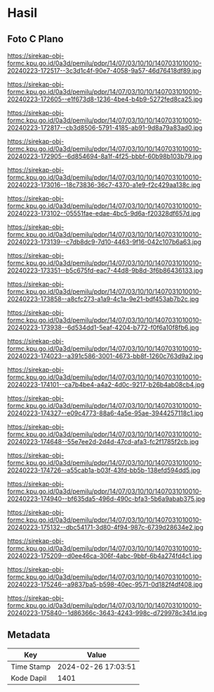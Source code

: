 # Hasil

## Foto C Plano

https://sirekap-obj-formc.kpu.go.id/0a3d/pemilu/pdpr/14/07/03/10/10/1407031010010-20240223-172517--3c3d1c4f-90e7-4058-9a57-46d76418df89.jpg

https://sirekap-obj-formc.kpu.go.id/0a3d/pemilu/pdpr/14/07/03/10/10/1407031010010-20240223-172605--e1f673d8-1236-4be4-b4b9-5272fed8ca25.jpg

https://sirekap-obj-formc.kpu.go.id/0a3d/pemilu/pdpr/14/07/03/10/10/1407031010010-20240223-172817--cb3d8506-5791-4185-ab91-9d8a79a83ad0.jpg

https://sirekap-obj-formc.kpu.go.id/0a3d/pemilu/pdpr/14/07/03/10/10/1407031010010-20240223-172905--6d854694-8a1f-4f25-bbbf-60b98b103b79.jpg

https://sirekap-obj-formc.kpu.go.id/0a3d/pemilu/pdpr/14/07/03/10/10/1407031010010-20240223-173016--18c73836-36c7-4370-a1e9-f2c429aa138c.jpg

https://sirekap-obj-formc.kpu.go.id/0a3d/pemilu/pdpr/14/07/03/10/10/1407031010010-20240223-173102--05551fae-edae-4bc5-9d6a-f20328df657d.jpg

https://sirekap-obj-formc.kpu.go.id/0a3d/pemilu/pdpr/14/07/03/10/10/1407031010010-20240223-173139--c7db8dc9-7d10-4463-9f16-042c107b6a63.jpg

https://sirekap-obj-formc.kpu.go.id/0a3d/pemilu/pdpr/14/07/03/10/10/1407031010010-20240223-173351--b5c675fd-eac7-44d8-9b8d-3f6b86436133.jpg

https://sirekap-obj-formc.kpu.go.id/0a3d/pemilu/pdpr/14/07/03/10/10/1407031010010-20240223-173858--a8cfc273-a1a9-4c1a-9e21-bdf453ab7b2c.jpg

https://sirekap-obj-formc.kpu.go.id/0a3d/pemilu/pdpr/14/07/03/10/10/1407031010010-20240223-173938--6d534dd1-5eaf-4204-b772-f0f6a10f8fb6.jpg

https://sirekap-obj-formc.kpu.go.id/0a3d/pemilu/pdpr/14/07/03/10/10/1407031010010-20240223-174023--a391c586-3001-4673-bb8f-1260c763d9a2.jpg

https://sirekap-obj-formc.kpu.go.id/0a3d/pemilu/pdpr/14/07/03/10/10/1407031010010-20240223-174101--ca7b4be4-a4a2-4d0c-9217-b26b4ab08cb4.jpg

https://sirekap-obj-formc.kpu.go.id/0a3d/pemilu/pdpr/14/07/03/10/10/1407031010010-20240223-174327--e09c4773-88a6-4a5e-95ae-3944257118c1.jpg

https://sirekap-obj-formc.kpu.go.id/0a3d/pemilu/pdpr/14/07/03/10/10/1407031010010-20240223-174648--55e7ee2d-2d4d-47cd-afa3-fc2f1785f2cb.jpg

https://sirekap-obj-formc.kpu.go.id/0a3d/pemilu/pdpr/14/07/03/10/10/1407031010010-20240223-174726--a55cab1a-b03f-43fd-bb5b-138efd594dd5.jpg

https://sirekap-obj-formc.kpu.go.id/0a3d/pemilu/pdpr/14/07/03/10/10/1407031010010-20240223-174940--bf635da5-496d-490c-bfa3-5b6a9abab375.jpg

https://sirekap-obj-formc.kpu.go.id/0a3d/pemilu/pdpr/14/07/03/10/10/1407031010010-20240223-175132--dbc54171-3d80-4f94-987c-6739d28634e2.jpg

https://sirekap-obj-formc.kpu.go.id/0a3d/pemilu/pdpr/14/07/03/10/10/1407031010010-20240223-175209--d0ee46ca-306f-4abc-9bbf-6b4a274fd4c1.jpg

https://sirekap-obj-formc.kpu.go.id/0a3d/pemilu/pdpr/14/07/03/10/10/1407031010010-20240223-175246--a9837ba5-b598-40ec-9571-0d182f4df408.jpg

https://sirekap-obj-formc.kpu.go.id/0a3d/pemilu/pdpr/14/07/03/10/10/1407031010010-20240223-175840--1d86366c-3643-4243-998c-d729978c341d.jpg


## Metadata

| Key        | Value               |
| ---------- | ------------------- |
| Time Stamp | 2024-02-26 17:03:51 |
| Kode Dapil | 1401                |



